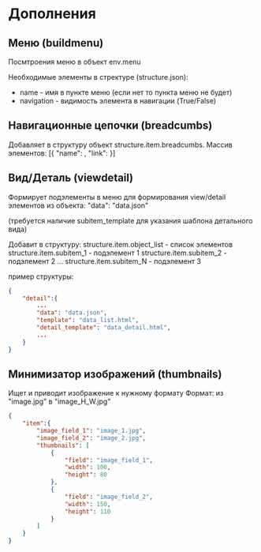 
Дополнения
==========

Меню (buildmenu)
----------------------

Посмтроения меню в объект env.menu

Необходимые элементы в стректуре (structure.json):

* name - имя в пункте меню (если нет то пункта меню не будет)
* navigation - видимость элемента в навигации (True/False)



Навигационные цепочки (breadcumbs)
----------------------------------

Добавляет в структуру объект structure.item.breadcumbs.
Массив элементов: [{ "name": <name>, "link": <link> }]



Вид/Деталь (viewdetail)
-----------------------

Формирует подэлементы в меню для формирования view/detail элементов из объекта:
"data": "data.json"

(требуется наличие subitem_template для указания шаблона детального вида)

Добавит в структуру:
structure.item.object_list - список элементов
structure.item.subitem_1 - подэлемент 1
structure.item.subitem_2 - подэлемент 2
...
structure.item.subitem_N - подэлемент 3


пример структуры:

```json
{
    "detail":{
        ...
        "data": "data.json",
        "template": "data_list.html",
        "detail_template": "data_detail.html",
        ...
    }
}
```


Минимизатор изображений (thumbnails)
-----------------------

Ищет и приводит изображение к нужному формату
Формат: из "image.jpg" в "image_H_W.jpg"

```json
{
    "item":{
        "image_field_1": "image_1.jpg",
        "image_field_2": "image_2.jpg",
        "thumbnails": [
            {
                "field": "image_field_1",
                "width": 100,
                "height": 80
            },
            {
                "field": "image_field_2",
                "width": 150,
                "height": 110
            }
        ]
    }
}
```